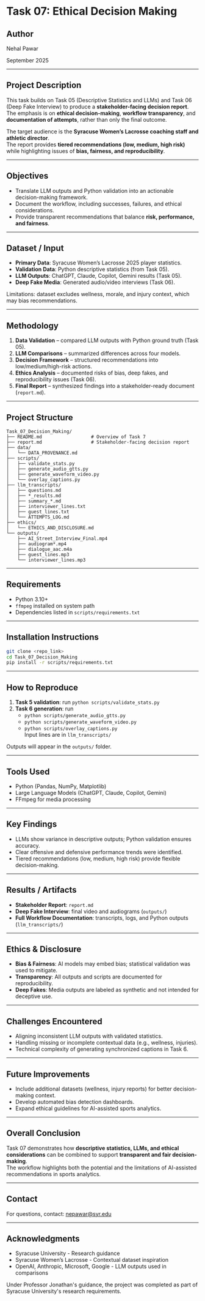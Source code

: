 # Task 07: Ethical Decision Making

## Author
Nehal Pawar

September 2025

---

## Project Description
This task builds on Task 05 (Descriptive Statistics and LLMs) and Task 06 (Deep Fake Interview) to produce a **stakeholder-facing decision report**.  
The emphasis is on **ethical decision-making**, **workflow transparency**, and **documentation of attempts**, rather than only the final outcome.  

The target audience is the **Syracuse Women’s Lacrosse coaching staff and athletic director**.  
The report provides **tiered recommendations (low, medium, high risk)** while highlighting issues of **bias, fairness, and reproducibility**.

---

## Objectives
- Translate LLM outputs and Python validation into an actionable decision-making framework.  
- Document the workflow, including successes, failures, and ethical considerations.  
- Provide transparent recommendations that balance **risk, performance, and fairness**.  

---

## Dataset / Input
- **Primary Data**: Syracuse Women’s Lacrosse 2025 player statistics.  
- **Validation Data**: Python descriptive statistics (from Task 05).  
- **LLM Outputs**: ChatGPT, Claude, Copilot, Gemini results (Task 05).  
- **Deep Fake Media**: Generated audio/video interviews (Task 06).  

Limitations: dataset excludes wellness, morale, and injury context, which may bias recommendations.

---

## Methodology
1. **Data Validation** – compared LLM outputs with Python ground truth (Task 05).  
2. **LLM Comparisons** – summarized differences across four models.  
3. **Decision Framework** – structured recommendations into low/medium/high-risk actions.  
4. **Ethics Analysis** – documented risks of bias, deep fakes, and reproducibility issues (Task 06).  
5. **Final Report** – synthesized findings into a stakeholder-ready document (`report.md`).  

---

## Project Structure
```
Task_07_Decision_Making/
├── README.md                  # Overview of Task 7
├── report.md                  # Stakeholder-facing decision report
├── data/
│   └── DATA_PROVENANCE.md
├── scripts/
│   ├── validate_stats.py
│   ├── generate_audio_gtts.py
│   ├── generate_waveform_video.py
│   └── overlay_captions.py
├── llm_transcripts/
│   ├── questions.md
│   ├── *_results.md
│   ├── summary_*.md
│   ├── interviewer_lines.txt
│   ├── guest_lines.txt
│   └── ATTEMPTS_LOG.md
├── ethics/
│   └── ETHICS_AND_DISCLOSURE.md
└── outputs/
    ├── AI_Street_Interview_Final.mp4
    ├── audiogram*.mp4
    ├── dialogue_aac.m4a
    ├── guest_lines.mp3
    └── interviewer_lines.mp3
```

---

## Requirements
- Python 3.10+  
- `ffmpeg` installed on system path  
- Dependencies listed in `scripts/requirements.txt`  

---

## Installation Instructions
```bash
git clone <repo_link>
cd Task_07_Decision_Making
pip install -r scripts/requirements.txt
```

---

## How to Reproduce
1. **Task 5 validation**: run `python scripts/validate_stats.py`  
2. **Task 6 generation**: run  
   - `python scripts/generate_audio_gtts.py`  
   - `python scripts/generate_waveform_video.py`  
   - `python scripts/overlay_captions.py`  
   Input lines are in `llm_transcripts/`  

Outputs will appear in the `outputs/` folder.

---

## Tools Used
- Python (Pandas, NumPy, Matplotlib)  
- Large Language Models (ChatGPT, Claude, Copilot, Gemini)  
- FFmpeg for media processing  

---

## Key Findings
- LLMs show variance in descriptive outputs; Python validation ensures accuracy.  
- Clear offensive and defensive performance trends were identified.  
- Tiered recommendations (low, medium, high risk) provide flexible decision-making.  

---

## Results / Artifacts
- **Stakeholder Report**: `report.md`  
- **Deep Fake Interview**: final video and audiograms (`outputs/`)  
- **Full Workflow Documentation**: transcripts, logs, and Python outputs (`llm_transcripts/`)  

---

## Ethics & Disclosure
- **Bias & Fairness**: AI models may embed bias; statistical validation was used to mitigate.  
- **Transparency**: All outputs and scripts are documented for reproducibility.  
- **Deep Fakes**: Media outputs are labeled as synthetic and not intended for deceptive use.  

---

## Challenges Encountered
- Aligning inconsistent LLM outputs with validated statistics.  
- Handling missing or incomplete contextual data (e.g., wellness, injuries).  
- Technical complexity of generating synchronized captions in Task 6.  

---

## Future Improvements
- Include additional datasets (wellness, injury reports) for better decision-making context.  
- Develop automated bias detection dashboards.  
- Expand ethical guidelines for AI-assisted sports analytics.  

---

## Overall Conclusion
Task 07 demonstrates how **descriptive statistics, LLMs, and ethical considerations** can be combined to support **transparent and fair decision-making**.  
The workflow highlights both the potential and the limitations of AI-assisted recommendations in sports analytics.  

---

## Contact
For questions, contact: nepawar@syr.edu  

---

## Acknowledgments
- Syracuse University - Research guidance  
- Syracuse Women’s Lacrosse - Contextual dataset inspiration  
- OpenAI, Anthropic, Microsoft, Google - LLM outputs used in comparisons  

Under Professor Jonathan's guidance, the project was completed as part of Syracuse University's research requirements.
